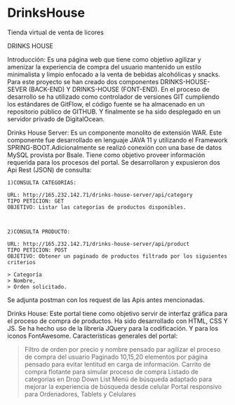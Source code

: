 # DrinksHouse
Tienda virtual de venta de licores


DRINKS HOUSE


Introducción:
Es una página web que tiene como objetivo agilizar y amenizar la experiencia de compra del usuario mantenido un estilo minimalista y limpio enfocado a la venta de bebidas alcohólicas y snacks. 
Para este proyecto se han creado dos componentes DRINKS-HOUSE-SEVER (BACK-END) Y DRINKS-HOUSE (FONT-END).
En el proceso de desarrollo se ha utilizado como controlador de versiones GIT cumpliendo los estándares de GitFlow, el código fuente se ha almacenado en un repositorio público de GITHUB. Y finalmente se ha sido desplegado en un servidor privado de DigitalOcean.

Drinks House Server:
Es un componente monolito de extensión WAR. Este componente fue desarrollado en lenguaje JAVA 11 y utilizando el Framework SPRING-BOOT.Adicionalmente se realizó conexión con una base de datos MySQL provista por Bsale. Tiene como objetivo proveer información requerida para los procesos del portal.
Se desarrollaron y expusieron dos Api Rest (JSON) de consulta:

	1)CONSULTA CATEGORIAS:
	
	URL: http://165.232.142.71/drinks-house-server/api/category
	TIPO PETICION: GET
	OBJETIVO: Listar las categorías de productos disponibles.



	2)CONSULTA PRODUCTO:

	URL: http://165.232.142.71/drinks-house-server/api/product
	TIPO PETICION: POST
	OBJETIVO: Obtener un paginado de productos filtrado por los siguientes criterios

	> Categoría
	> Nombre,
	> Orden solicitado.

Se adjunta postman con los request de las Apis antes mencionadas.
 

Drinks House:
Este portal tiene como objetivo servir de interfaz gráfica para el proceso de compra de productos. Ha sido desarrollado con HTML, CSS Y JS. Se ha hecho uso de la librería JQuery para la codificación. Y para los iconos FontAwesome.
Características generales del portal:

   > Filtro de orden por precio y nombre pensado par agilizar el proceso de compra del usuario
   > Paginado 10,15,20 elementos por página pensado para evitar lentitud en carga de información.
   > Carrito de compra flotante para simular proceso de compra
   > Listado de categorías en Drop Down List
   > Menú de búsqueda adaptado para mejorar la experiencia de búsqueda desde celular
   > Portal responsivo para Ordenadores, Tablets y Celulares
